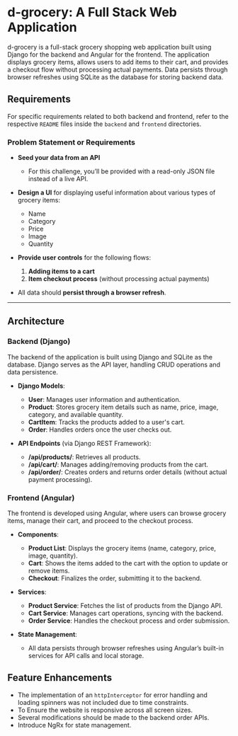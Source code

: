 # d-grocery: A Full Stack Web Application

d-grocery is a full-stack grocery shopping web application built using Django for the backend and Angular for the frontend. The application displays grocery items, allows users to add items to their cart, and provides a checkout flow without processing actual payments. Data persists through browser refreshes using SQLite as the database for storing backend data.

## Requirements

For specific requirements related to both backend and frontend, refer to the respective `README` files inside the `backend` and `frontend` directories.

### Problem Statement or Requirements

- **Seed your data from an API**
  - For this challenge, you’ll be provided with a read-only JSON file instead of a live API.
- **Design a UI** for displaying useful information about various types of grocery items:
  - Name
  - Category
  - Price
  - Image
  - Quantity
- **Provide user controls** for the following flows:

  1. **Adding items to a cart**
  2. **Item checkout process** (without processing actual payments)

- All data should **persist through a browser refresh**.

---

## Architecture

### **Backend (Django)**

The backend of the application is built using Django and SQLite as the database. Django serves as the API layer, handling CRUD operations and data persistence.

- **Django Models**:

  - **User**: Manages user information and authentication.
  - **Product**: Stores grocery item details such as name, price, image, category, and available quantity.
  - **CartItem**: Tracks the products added to a user's cart.
  - **Order**: Handles orders once the user checks out.

- **API Endpoints** (via Django REST Framework):
  - **/api/products/**: Retrieves all products.
  - **/api/cart/**: Manages adding/removing products from the cart.
  - **/api/order/**: Creates orders and returns order details (without actual payment processing).

### **Frontend (Angular)**

The frontend is developed using Angular, where users can browse grocery items, manage their cart, and proceed to the checkout process.

- **Components**:

  - **Product List**: Displays the grocery items (name, category, price, image, quantity).
  - **Cart**: Shows the items added to the cart with the option to update or remove items.
  - **Checkout**: Finalizes the order, submitting it to the backend.

- **Services**:

  - **Product Service**: Fetches the list of products from the Django API.
  - **Cart Service**: Manages cart operations, syncing with the backend.
  - **Order Service**: Handles the checkout process and order submission.

- **State Management**:
  - All data persists through browser refreshes using Angular’s built-in services for API calls and local storage.

## Feature Enhancements

- The implementation of an `httpInterceptor` for error handling and loading spinners was not included due to time constraints.
- To Ensure the website is responsive across all screen sizes.
- Several modifications should be made to the backend order APIs.
- Introduce NgRx for state management.
